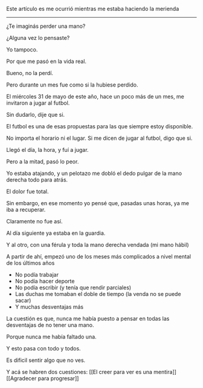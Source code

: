 Este artículo es me ocurrió mientras me estaba haciendo la merienda

---
¿Te imaginás perder una mano?

¿Alguna vez lo pensaste?


Yo tampoco.

Por que me pasó en la vida real.

Bueno, no la perdí.

Pero durante un mes fue como si la hubiese perdido.


El miércoles 31 de mayo de este año, hace un poco más de un mes, me invitaron a jugar al futbol.


Sin dudarlo, dije que si.

El futbol es una de esas propuestas para las que siempre estoy disponible.

No importa el horario ni el lugar. Si me dicen de jugar al futbol, digo que si.


Llegó el día, la hora, y fuí a jugar.

Pero a la mitad, pasó lo peor.

Yo estaba atajando, y un pelotazo me dobló el dedo pulgar de la mano derecha todo para atrás.

El dolor fue total.

Sin embargo, en ese momento yo pensé que, pasadas unas horas, ya me iba a recuperar.


Claramente no fue así.

Al día siguiente ya estaba en la guardia.

Y al otro, con una férula y toda la mano derecha vendada (mi mano hábil)


A partir de ahí, empezó uno de los meses más complicados a nivel mental de los últimos años

- No podía trabajar
- No podía hacer deporte
- No podía escribir (y tenía que rendir parciales)
- Las duchas me tomaban el doble de tiempo (la venda no se puede sacar)
- Y muchas desventajas más


La cuestión es que, nunca me había puesto a pensar en todas las desventajas de no tener una mano.

Porque nunca me había faltado una.

Y esto pasa con todo y todos.

Es dificil sentir algo que no ves.


Y acá se habren dos cuestiones:
[[El creer para ver es una mentira]]
[[Agradecer para progresar]]





